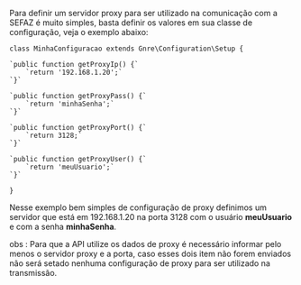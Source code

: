Para definir um servidor proxy para ser utilizado na comunicação com a SEFAZ é muito simples, basta definir os valores em sua classe de configuração, veja o exemplo abaixo:

`class MinhaConfiguracao extends Gnre\Configuration\Setup {`

    `public function getProxyIp() {`
        `return '192.168.1.20';`
    `}`

    `public function getProxyPass() {`
        `return 'minhaSenha';`
    `}`

    `public function getProxyPort() {`
        `return 3128;`
    `}`

    `public function getProxyUser() {`
        `return 'meuUsuario';`
    `}`
`}`

Nesse exemplo bem simples de configuração de proxy definimos um servidor que está em 192.168.1.20 na porta 3128 com o usuário **meuUsuario** e com a senha **minhaSenha**.

obs : Para que a API utilize os dados de proxy é necessário informar pelo menos o servidor proxy e a porta, caso esses dois item não forem enviados não será setado nenhuma configuração de proxy para ser utilizado na transmissão.

